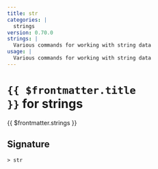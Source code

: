 ```yaml
---
title: str
categories: |
  strings
version: 0.70.0
strings: |
  Various commands for working with string data
usage: |
  Various commands for working with string data
---
```


# <code>{{ $frontmatter.title }}</code> for strings

<div class='command-title'>{{ $frontmatter.strings }}</div>

## Signature

```> str ```
